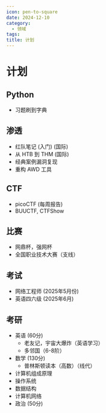 ```yaml
---
icon: pen-to-square
date: 2024-12-10
category:
  - 领域
tags: 
title: 计划
---
```

# 计划

## Python
- 习题刷到字典

## 渗透
- 红队笔记 (入门) (国际)
- 从 HTB 到 THM (国际)
- 经典案例漏洞复现
- 重构 AWD 工具

## CTF
- picoCTF (每周报告)
- BUUCTF, CTFShow

## 比赛
- 网鼎杯，强网杯
- 全国职业技术大赛（支线）

## 考试
- 网络工程师 (2025年5月份)
- 英语四六级 (2025年6月)

## 考研
- 英语 (60分)
  - 老友记，宇宙大爆炸（英语学习）
  - 多邻国（6-8阶）
- 数学 (130分)
  - 普林斯顿读本（高数）（线代）
- 计算机组成原理
- 操作系统
- 数据结构
- 计算机网络
- 政治 (50分)